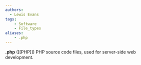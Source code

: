 ```yaml
---
authors:
  - Lewis Evans
tags:
    - Software
    - File_types
aliases:
    - .php
---
```

**.php** ([[PHP]]) PHP source code files, used for server-side web development.
